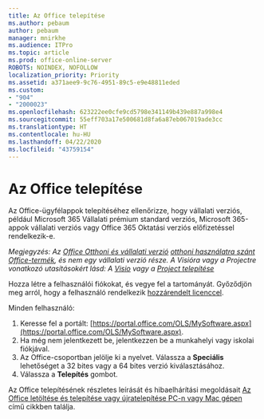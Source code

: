 ```yaml
---
title: Az Office telepítése
ms.author: pebaum
author: pebaum
manager: mnirkhe
ms.audience: ITPro
ms.topic: article
ms.prod: office-online-server
ROBOTS: NOINDEX, NOFOLLOW
localization_priority: Priority
ms.assetid: a371aee9-9c76-4951-89c5-e9e48811eded
ms.custom:
- "904"
- "2000023"
ms.openlocfilehash: 623222ee0cfe9cd5798e341149b439e887a998e4
ms.sourcegitcommit: 55eff703a17e500681d8fa6a87eb067019ade3cc
ms.translationtype: HT
ms.contentlocale: hu-HU
ms.lasthandoff: 04/22/2020
ms.locfileid: "43759154"
---
```

# <a name="how-to-install-office"></a>Az Office telepítése

Az Office-ügyfélappok telepítéséhez ellenőrizze, hogy vállalati verziós, például Microsoft 365 Vállalati prémium standard verziós, Microsoft 365-appok vállalati verziós vagy Office 365 Oktatási verziós előfizetéssel rendelkezik-e.
  
*Megjegyzés: Az [Office Otthoni és vállalati verzió](https://products.office.com/home-and-business) [otthoni használatra szánt Office-termék](https://support.office.com/article/28cbc8cf-1332-4f04-9123-9b660abb629e?wt.mc_id=Alchemy_ClientDIA), és nem egy vállalati verzió része. A Visióra vagy a Projectre vonatkozó utasításokért lásd: A [Visio](https://support.office.com/article/f98f21e3-aa02-4827-9167-ddab5b025710) vagy a [Project telepítése](https://support.office.com/article/7059249b-d9fe-4d61-ab96-5c5bf435f281)*

Hozza létre a felhasználói fiókokat, és vegye fel a tartományát. Győződjön meg arról, hogy a felhasználó rendelkezik [hozzárendelt licenccel](https://docs.microsoft.com/office365/admin/subscriptions-and-billing/assign-licenses-to-users).

Minden felhasználó:

1. Keresse fel a portált: [https://portal.office.com/OLS/MySoftware.aspx](https://portal.office.com/OLS/MySoftware.aspx).
2. Ha még nem jelentkezett be, jelentkezzen be a munkahelyi vagy iskolai fiókjával.
3. Az Office-csoportban jelölje ki a nyelvet. Válassza a **Speciális** lehetőséget a 32 bites vagy a 64 bites verzió kiválasztásához.
4. Válassza a **Telepítés** gombot.

Az Office telepítésének részletes leírását és hibaelhárítási megoldásait [Az Office letöltése és telepítése vagy újratelepítése PC-n vagy Mac gépen](https://support.office.com/article/4414eaaf-0478-48be-9c42-23adc4716658?wt.mc_id=Alchemy_ClientDIA) című cikkben találja.
